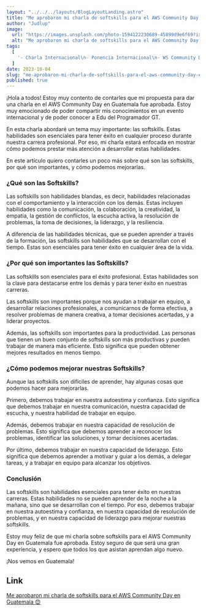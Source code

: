 ```yaml
---
layout: "../../../layouts/BlogLayoutLanding.astro"
title: "Me aprobaron mi charla de softskills para el AWS Community Day en Guatemala 😊"
author: "Judlup"
image:
  url: "https://images.unsplash.com/photo-1594122230689-45899d9e6f69?ixlib=rb-4.0.3&ixid=M3wxMjA3fDB8MHxwaG90by1wYWdlfHx8fGVufDB8fHx8fA%3D%3D&auto=format&fit=crop&w=3540&q=80"
  alt: "Me aprobaron mi charla de softskills para el AWS Community Day en Guatemala 😊"
tags:
  [
    '- Charla Internacional\n- Ponencia Internacional\n- WS Community Day Guatemala\n- Soft Skill\n- Programador GT\n- Carrera Profesional\n- Proceso\n- Festivos',
  ]
date: 2023-10-04
slug: "me-aprobaron-mi-charla-de-softskills-para-el-aws-community-day-en-guatemala"
published: true
---
```


¡Hola a todos! Estoy muy contento de contarles que mi propuesta para dar una charla en el AWS Community Day en Guatemala fue aprobada. Estoy muy emocionado de poder compartir mis conocimientos en un evento internacional y de poder conocer a Edu del Programador GT.

En esta charla abordaré un tema muy importante: las softskills. Estas habilidades son esenciales para tener éxito en cualquier proceso durante nuestra carrera profesional. Por eso, mi charla estará enfocada en mostrar cómo podemos prestar más atención a desarrollar estas habilidades.

En este artículo quiero contarles un poco más sobre qué son las softskills, por qué son importantes, y cómo podemos mejorarlas.

### ¿Qué son las Softskills?

Las softskills son habilidades blandas, es decir, habilidades relacionadas con el comportamiento y la interacción con los demás. Estas incluyen habilidades como la comunicación, la colaboración, la creatividad, la empatía, la gestión de conflictos, la escucha activa, la resolución de problemas, la toma de decisiones, la liderazgo, y la resiliencia.

A diferencia de las habilidades técnicas, que se pueden aprender a través de la formación, las softskills son habilidades que se desarrollan con el tiempo. Estas son esenciales para tener éxito en cualquier área de la vida.

### ¿Por qué son importantes las Softskills?

Las softskills son esenciales para el éxito profesional. Estas habilidades son la clave para destacarse entre los demás y para tener éxito en nuestras carreras.

Las softskills son importantes porque nos ayudan a trabajar en equipo, a desarrollar relaciones profesionales, a comunicarnos de forma efectiva, a resolver problemas de manera creativa, a tomar decisiones acertadas, y a liderar proyectos.

Además, las softskills son importantes para la productividad. Las personas que tienen un buen conjunto de softskills son más productivas y pueden trabajar de manera más eficiente. Esto significa que pueden obtener mejores resultados en menos tiempo.

### ¿Cómo podemos mejorar nuestras Softskills?

Aunque las softskills son difíciles de aprender, hay algunas cosas que podemos hacer para mejorarlas.

Primero, debemos trabajar en nuestra autoestima y confianza. Esto significa que debemos trabajar en nuestra comunicación, nuestra capacidad de escucha, y nuestra habilidad de trabajar en equipo.

Además, debemos trabajar en nuestra capacidad de resolución de problemas. Esto significa que debemos aprender a reconocer los problemas, identificar las soluciones, y tomar decisiones acertadas.

Por último, debemos trabajar en nuestra capacidad de liderazgo. Esto significa que debemos aprender a motivar y guiar a los demás, a delegar tareas, y a trabajar en equipo para alcanzar los objetivos.

### Conclusión

Las softskills son habilidades esenciales para tener éxito en nuestras carreras. Estas habilidades no se pueden aprender de la noche a la mañana, sino que se desarrollan con el tiempo. Por eso, debemos trabajar en nuestra autoestima y confianza, en nuestra capacidad de resolución de problemas, y en nuestra capacidad de liderazgo para mejorar nuestras softskills.

Estoy muy feliz de que mi charla sobre softskills para el AWS Community Day en Guatemala fue aprobada. Estoy seguro de que será una gran experiencia, y espero que todos los que asistan aprendan algo nuevo.

¡Nos vemos en Guatemala!

## Link

[Me aprobaron mi charla de softskills para el AWS Community Day en Guatemala 😊](https://www.youtube.com/shorts/SqCzwEXrALU)
